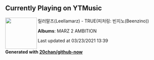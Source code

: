 ## Currently Playing on YTMusic

[<img align="left" width="100" src="https://lh3.googleusercontent.com/gkQFVvjJGBrAk2EIgVpzixFW8hM2l-o8-0m-q_as2Hb3J64nXwQ1mc7TF-hRY6iFAcVEPFRxE_F3ppRXyA">](https://music.youtube.com/watch?v=DtK_xu6HSOs)

릴러말즈(Leellamarz) - TRUE(피처링: 빈지노(Beenzino))

**Albums**: MARZ 2 AMBITION

Last updated at 03/23/2021 13:39

#### Generated with [20chan/github-now](https://github.com/20chan/github-now)


<!--
**20chan/20chan** is a ✨ _special_ ✨ repository because its `README.md` (this file) appears on your GitHub profile.

Here are some ideas to get you started:

- 🔭 I’m currently working on ...
- 🌱 I’m currently learning ...
- 👯 I’m looking to collaborate on ...
- 🤔 I’m looking for help with ...
- 💬 Ask me about ...
- 📫 How to reach me: ...
- 😄 Pronouns: ...
- ⚡ Fun fact: ...
-->
